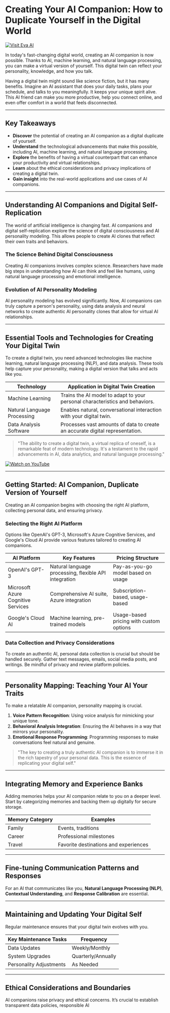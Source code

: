 # Creating Your AI Companion: How to Duplicate Yourself in the Digital World

[![Visit Eva AI](https://repository-images.githubusercontent.com/886401888/26cc97ac-7a7a-433b-84f8-1ae475e486d6)](https://evaai.pages.dev/)

In today's fast-changing digital world, creating an AI companion is now possible. Thanks to AI, machine learning, and natural language processing, you can make a virtual version of yourself. This digital twin can reflect your personality, knowledge, and how you talk.

Having a digital twin might sound like science fiction, but it has many benefits. Imagine an AI assistant that does your daily tasks, plans your schedule, and talks to you meaningfully. It keeps your unique spirit alive. This AI friend can make you more productive, help you connect online, and even offer comfort in a world that feels disconnected.

---

## Key Takeaways
- **Discover** the potential of creating an AI companion as a digital duplicate of yourself.
- **Understand** the technological advancements that make this possible, including AI, machine learning, and natural language processing.
- **Explore** the benefits of having a virtual counterpart that can enhance your productivity and virtual relationships.
- **Learn** about the ethical considerations and privacy implications of creating a digital twin.
- **Gain insight** into the real-world applications and use cases of AI companions.

---

## Understanding AI Companions and Digital Self-Replication

The world of artificial intelligence is changing fast. AI companions and digital self-replication explore the science of digital consciousness and AI personality modeling. This allows people to create AI clones that reflect their own traits and behaviors.

### The Science Behind Digital Consciousness
Creating AI companions involves complex science. Researchers have made big steps in understanding how AI can think and feel like humans, using natural language processing and emotional intelligence.

### Evolution of AI Personality Modeling
AI personality modeling has evolved significantly. Now, AI companions can truly capture a person's personality, using data analysis and neural networks to create authentic AI personality clones that allow for virtual AI relationships.

---

## Essential Tools and Technologies for Creating Your Digital Twin

To create a digital twin, you need advanced technologies like machine learning, natural language processing (NLP), and data analysis. These tools help capture your personality, making a digital version that talks and acts like you.

| Technology                 | Application in Digital Twin Creation                                           |
|----------------------------|-------------------------------------------------------------------------------|
| Machine Learning           | Trains the AI model to adapt to your personal characteristics and behaviors.  |
| Natural Language Processing | Enables natural, conversational interaction with your digital twin.          |
| Data Analysis Software     | Processes vast amounts of data to create an accurate digital representation. |

> "The ability to create a digital twin, a virtual replica of oneself, is a remarkable feat of modern technology. It's a testament to the rapid advancements in AI, data analytics, and natural language processing."

[![Watch on YouTube](https://via.placeholder.com/728x90.png?text=Watch+on+YouTube)](https://evaai.pages.dev)

---

## Getting Started: AI Companion, Duplicate Version of Yourself

Creating an AI companion begins with choosing the right AI platform, collecting personal data, and ensuring privacy.

### Selecting the Right AI Platform
Options like OpenAI's GPT-3, Microsoft's Azure Cognitive Services, and Google's Cloud AI provide various features tailored to creating AI companions.

| AI Platform                | Key Features                                            | Pricing Structure                   |
|----------------------------|---------------------------------------------------------|-------------------------------------|
| OpenAI's GPT-3             | Natural language processing, flexible API integration   | Pay-as-you-go model based on usage  |
| Microsoft Azure Cognitive Services | Comprehensive AI suite, Azure integration    | Subscription-based, usage-based     |
| Google's Cloud AI          | Machine learning, pre-trained models                    | Usage-based pricing with custom options |

### Data Collection and Privacy Considerations
To create an authentic AI, personal data collection is crucial but should be handled securely. Gather text messages, emails, social media posts, and writings. Be mindful of privacy and review platform policies.

---

## Personality Mapping: Teaching Your AI Your Traits

To make a relatable AI companion, personality mapping is crucial.

1. **Voice Pattern Recognition**: Using voice analysis for mimicking your unique tone.
2. **Behavioral Analysis Integration**: Ensuring the AI behaves in a way that mirrors your personality.
3. **Emotional Response Programming**: Programming responses to make conversations feel natural and genuine.

> "The key to creating a truly authentic AI companion is to immerse it in the rich tapestry of your personal data. This is the essence of replicating your digital self."

---

## Integrating Memory and Experience Banks

Adding memories helps your AI companion relate to you on a deeper level. Start by categorizing memories and backing them up digitally for secure storage.

| Memory Category           | Examples                                     |
|---------------------------|-----------------------------------------------|
| Family                    | Events, traditions                           |
| Career                    | Professional milestones                      |
| Travel                    | Favorite destinations and experiences        |

---

## Fine-tuning Communication Patterns and Responses

For an AI that communicates like you, **Natural Language Processing (NLP)**, **Contextual Understanding**, and **Response Calibration** are essential.

---

## Maintaining and Updating Your Digital Self

Regular maintenance ensures that your digital twin evolves with you.

| Key Maintenance Tasks         | Frequency                  |
|-------------------------------|----------------------------|
| Data Updates                  | Weekly/Monthly             |
| System Upgrades               | Quarterly/Annually         |
| Personality Adjustments       | As Needed                  |

---

## Ethical Considerations and Boundaries

AI companions raise privacy and ethical concerns. It’s crucial to establish transparent data policies, responsible AI 
